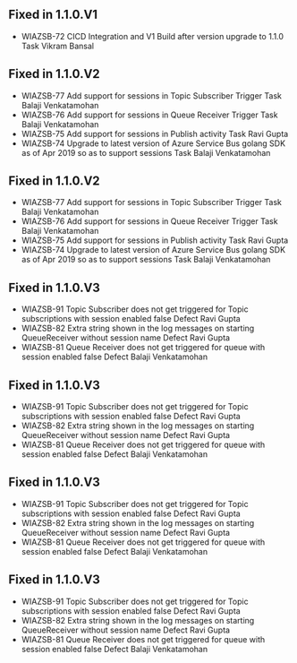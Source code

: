 
## Fixed in 1.1.0.V1

* WIAZSB-72 CICD Integration and V1 Build after version upgrade to 1.1.0 Task Vikram Bansal

## Fixed in 1.1.0.V2

* WIAZSB-77 Add support for sessions in Topic Subscriber Trigger Task Balaji Venkatamohan
* WIAZSB-76 Add support for sessions in Queue Receiver Trigger Task Balaji Venkatamohan
* WIAZSB-75 Add support for sessions in Publish activity Task Ravi Gupta
* WIAZSB-74 Upgrade to latest version of Azure Service Bus golang SDK as of Apr 2019 so as to support sessions Task Balaji Venkatamohan

## Fixed in 1.1.0.V2

* WIAZSB-77 Add support for sessions in Topic Subscriber Trigger Task Balaji Venkatamohan
* WIAZSB-76 Add support for sessions in Queue Receiver Trigger Task Balaji Venkatamohan
* WIAZSB-75 Add support for sessions in Publish activity Task Ravi Gupta
* WIAZSB-74 Upgrade to latest version of Azure Service Bus golang SDK as of Apr 2019 so as to support sessions Task Balaji Venkatamohan

## Fixed in 1.1.0.V3

* WIAZSB-91 Topic Subscriber does not get triggered for Topic subscriptions with session enabled false Defect Ravi Gupta
* WIAZSB-82 Extra string shown in the log messages on starting QueueReceiver without session name Defect Ravi Gupta
* WIAZSB-81 Queue Receiver does not get triggered for queue with session enabled false Defect Balaji Venkatamohan

## Fixed in 1.1.0.V3

* WIAZSB-91 Topic Subscriber does not get triggered for Topic subscriptions with session enabled false Defect Ravi Gupta
* WIAZSB-82 Extra string shown in the log messages on starting QueueReceiver without session name Defect Ravi Gupta
* WIAZSB-81 Queue Receiver does not get triggered for queue with session enabled false Defect Balaji Venkatamohan

## Fixed in 1.1.0.V3

* WIAZSB-91 Topic Subscriber does not get triggered for Topic subscriptions with session enabled false Defect Ravi Gupta
* WIAZSB-82 Extra string shown in the log messages on starting QueueReceiver without session name Defect Ravi Gupta
* WIAZSB-81 Queue Receiver does not get triggered for queue with session enabled false Defect Balaji Venkatamohan

## Fixed in 1.1.0.V3

* WIAZSB-91 Topic Subscriber does not get triggered for Topic subscriptions with session enabled false Defect Ravi Gupta
* WIAZSB-82 Extra string shown in the log messages on starting QueueReceiver without session name Defect Ravi Gupta
* WIAZSB-81 Queue Receiver does not get triggered for queue with session enabled false Defect Balaji Venkatamohan
